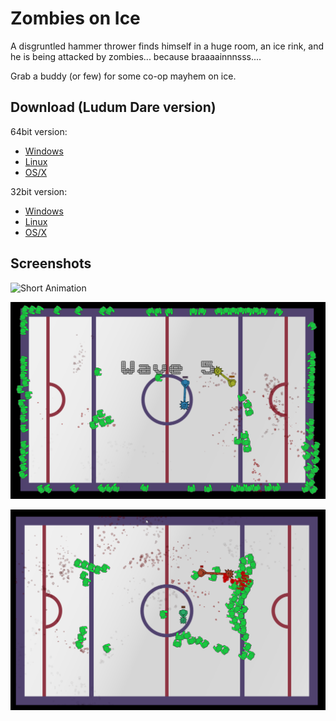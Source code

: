 # Zombies on Ice

A disgruntled hammer thrower finds himself in a huge room, an ice rink, and he is being attacked by zombies... because braaaainnnsss.... 

Grab a buddy (or few) for some co-op mayhem on ice.

## Download (Ludum Dare version)

64bit version:

* [Windows](https://github.com/loov/zombies-on-ice/releases/download/v0.1/zombies-on-ice-windows-64.zip)
* [Linux](https://github.com/loov/zombies-on-ice/releases/download/v0.1/zombies-on-ice-linux-64.tar.gz)
* [OS/X](https://github.com/loov/zombies-on-ice/releases/download/v0.1/zombies-on-ice-mac-64.tar.gz)

32bit version:

* [Windows](https://github.com/loov/zombies-on-ice/releases/download/v0.1/zombies-on-ice-windows-32.zip)
* [Linux](https://github.com/loov/zombies-on-ice/releases/download/v0.1/zombies-on-ice-linux-32.tar.gz)
* [OS/X](https://github.com/loov/zombies-on-ice/releases/download/v0.1/zombies-on-ice-mac-32.tar.gz)

## Screenshots

![Short Animation](screens/short.gif)

![Wave](screens/wave.png)

![Smash](screens/smash.png)

